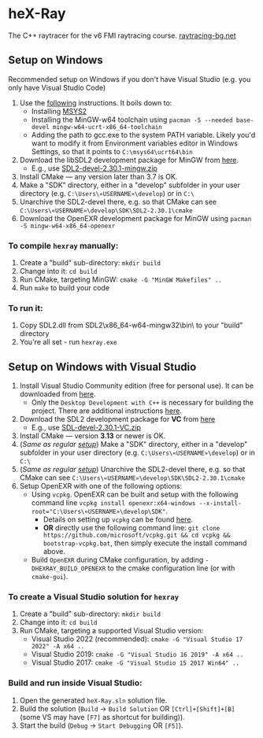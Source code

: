 # heX-Ray
The C++ raytracer for the v6 FMI raytracing course.
[raytracing-bg.net](http://raytracing-bg.net/)

## Setup on Windows

Recommended setup on Windows if you don't have Visual Studio (e.g. you only have Visual Studio Code)

1. Use the [following](https://code.visualstudio.com/docs/cpp/config-mingw) instructions. It boils down to:
    - Installing [MSYS2](https://github.com/msys2/msys2-installer/releases/download/2024-01-13/msys2-x86_64-20240113.exe)
    - Installing the MinGW-w64 toolchain using `pacman -S --needed base-devel mingw-w64-ucrt-x86_64-toolchain`
    - Adding the path to gcc.exe to the system PATH variable. Likely you'd want to modify it from Environment variables editor in Windows Settings, so that it points to `C:\msys64\ucrt64\bin`
2. Download the libSDL2 development package for MinGW from [here](https://github.com/libsdl-org/SDL/releases/).
    - E.g., use [SDL2-devel-2.30.1-mingw.zip](https://github.com/libsdl-org/SDL/releases/download/release-2.30.1/SDL2-devel-2.30.1-mingw.zip)
3. Install CMake — any version later than 3.7 is OK.
4. Make a "SDK" directory, either in a "develop" subfolder in your user directory (e.g. `C:\Users\«USERNAME»\develop`) or in `C:\`
5. Unarchive the SDL2-devel there, e.g. so that CMake can see `C:\Users\«USERNAME»\develop\SDK\SDL2-2.30.1\cmake`
6. Download the OpenEXR development package for MinGW using `pacman -S mingw-w64-x86_64-openexr`

### To compile `hexray` manually:

1. Create a "build" sub-directory: `mkdir build`
2. Change into it: `cd build`
3. Run CMake, targeting MinGW: `cmake -G "MinGW Makefiles" ..`
4. Run `make` to build your code

### To run it:

1. Copy SDL2.dll from SDL2\x86_64-w64-mingw32\bin\ to your "build" directory
2. You're all set - run `hexray.exe`

## Setup on Windows **with Visual Studio**

1. Install Visual Studio Community edition (free for personal use). It can be downloaded from [here](https://visualstudio.microsoft.com/vs/community/).
    - Only the `Desktop Development with C++` is necessary for building the project. There are additional instructions [here](https://learn.microsoft.com/en-us/cpp/build/vscpp-step-0-installation?view=msvc-170#visual-studio-2022-installation).
2. Download the SDL2 development package for **VC** from [here](https://github.com/libsdl-org/SDL/releases/)
    - E.g., use [SDL-devel-2.30.1-VC.zip](https://github.com/libsdl-org/SDL/releases/download/release-2.30.1/SDL2-devel-2.30.1-VC.zip)
3. Install CMake — version **3.13** or newer is OK.
4. \(_Same as regular [setup](#setup-on-windows)_\) Make a "SDK" directory, either in a "develop" subfolder in your user directory (e.g. `C:\Users\«USERNAME»\develop`) or in `C:\`
5. \(_Same as regular [setup](#setup-on-windows)_\) Unarchive the SDL2-devel there, e.g. so that CMake can see `C:\Users\«USERNAME»\develop\SDK\SDL2-2.30.1\cmake`
6. Setup OpenEXR with one of the following options:
    - Using `vcpkg`. OpenEXR can be built and setup with the following command line `vcpkg install openexr:x64-windows --x-install-root="C:\Users\«USERNAME»\develop\SDK"`.
        * Details on setting up `vcpkg` can be found [here](https://learn.microsoft.com/en-us/vcpkg/get_started/get-started?pivots=shell-cmd#1---set-up-vcpkg).
        * **OR** directly use the following command line: `git clone https://github.com/microsoft/vcpkg.git && cd vcpkg && bootstrap-vcpkg.bat`, then simply execute the install command above.
    - Build `OpenEXR` during CMake configuration, by adding `-DHEXRAY_BUILD_OPENEXR` to the cmake configuration line (or with `cmake-gui`).

### To create a Visual Studio solution for `hexray`

1. Create a "build" sub-directory: `mkdir build`
2. Change into it: `cd build`
3. Run CMake, targeting a supported Visual Studio version:
    - Visual Studio 2022 \(recommended\): `cmake -G "Visual Studio 17 2022" -A x64 ..`
    - Visual Studio 2019: `cmake -G "Visual Studio 16 2019" -A x64 ..`
    - Visual Studio 2017: `cmake -G "Visual Studio 15 2017 Win64" ..`

### Build and run inside Visual Studio:

1. Open the generated `heX-Ray.sln` solution file.
2. Build the solution \(`Build` -> `Build Solution` OR `[Ctrl]+[Shift]+[B]` \(some VS may have `[F7]` as shortcut for building\)\).
3. Start the build \(`Debug` -> `Start Debugging` OR `[F5]`\).
